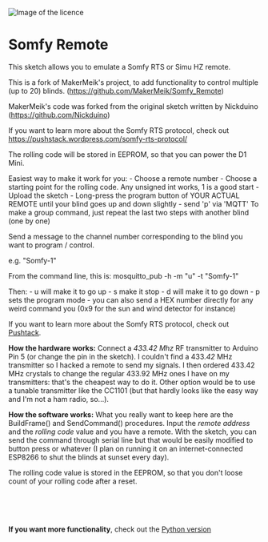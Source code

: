 ![Image of the licence](https://i.creativecommons.org/l/by-nc-sa/4.0/88x31.png)

# Somfy Remote
   This sketch allows you to emulate a Somfy RTS or Simu HZ remote.

   This is a fork of MakerMeik's project, to add functionality to control multiple (up to 20) blinds. 
   (https://github.com/MakerMeik/Somfy_Remote)
   
   MakerMeik's code was forked from the original sketch written by Nickduino (https://github.com/Nickduino)
    
   If you want to learn more about the Somfy RTS protocol, check out https://pushstack.wordpress.com/somfy-rts-protocol/
   
   The rolling code will be stored in EEPROM, so that you can power the D1 Mini.
   
   Easiest way to make it work for you:
    - Choose a remote number
    - Choose a starting point for the rolling code. Any unsigned int works, 1 is a good start
    - Upload the sketch
    - Long-press the program button of YOUR ACTUAL REMOTE until your blind goes up and down slightly
    - send 'p' via 'MQTT'
   To make a group command, just repeat the last two steps with another blind (one by one)

   Send a message to the channel number corresponding to the blind you want to program / control. 

   e.g. "Somfy-1"

   From the command line, this is:
   mosquitto_pub -h <mqtt server IP address> -m "u" -t "Somfy-1"
   
   Then:
    - u will make it to go up
    - s make it stop
    - d will make it to go down
    - p sets the program mode
    - you can also send a HEX number directly for any weird command you (0x9 for the sun and wind detector for instance)

If you want to learn more about the Somfy RTS protocol, check out [Pushtack](https://pushstack.wordpress.com/somfy-rts-protocol/).



**How the hardware works:**
Connect a *433.42 Mhz* RF transmitter to Arduino Pin 5 (or change the pin in the sketch). I couldn't find a 433.*42* MHz transmitter so I hacked a remote to send my signals. I then ordered 433.42 MHz crystals to change the regular 433.92 MHz ones I have on my transmitters: that's the cheapest way to do it. Other option would be to use a tunable transmitter like the CC1101 (but that hardly looks like the easy way and I'm not a ham radio, so...).


**How the software works:**
What you really want to keep here are the BuildFrame() and SendCommand() procedures. Input the *remote address* and the *rolling code* value and you have a remote. With the sketch, you can send the command through serial line but that would be easily modified to button press or whatever (I plan on running it on an internet-connected ESP8266 to shut the blinds at sunset every day).


The rolling code value is stored in the EEPROM, so that you don't loose count of your rolling code after a reset.

<br/>
<br/>
<br/>

**If you want more functionality**, check out the [Python version](https://github.com/Nickduino/Pi-Somfy)
